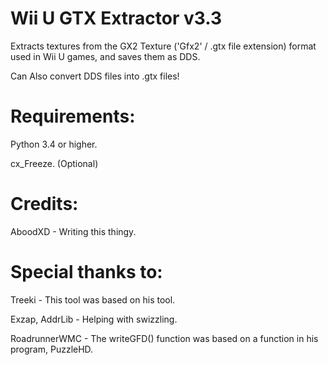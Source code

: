# Wii U GTX Extractor v3.3
Extracts textures from the GX2 Texture ('Gfx2' / .gtx file extension) format used in Wii U games, and saves them as DDS.  
  
Can Also convert DDS files into .gtx files!  

# Requirements:
Python 3.4 or higher.

cx_Freeze. (Optional)

# Credits:
AboodXD - Writing this thingy.

# Special thanks to:
Treeki - This tool was based on his tool.  

Exzap, AddrLib - Helping with swizzling.  

RoadrunnerWMC - The writeGFD() function was based on a function in his program, PuzzleHD.

